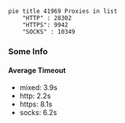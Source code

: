 
```mermaid
pie title 41969 Proxies in list
    "HTTP" : 28302
    "HTTPS": 9942
    "SOCKS" : 10349
```

### Some Info
#### Average Timeout

- mixed: 3.9s
- http: 2.2s
- https: 8.1s
- socks: 6.2s